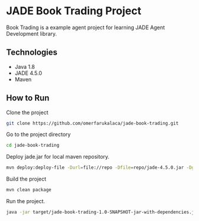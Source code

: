 
# JADE Book Trading Project

Book Trading is a example agent project for learning JADE Agent Development library.
## Technologies

- Java 1.8
- JADE 4.5.0
- Maven



## How to Run

Clone the project

```bash
git clone https://github.com/omerfarukalaca/jade-book-trading.git
```

Go to the project directory

```bash
cd jade-book-trading
```

Deploy jade.jar for local maven repository.

```bash
mvn deploy:deploy-file -Durl=file://repo -Dfile=repo/jade-4.5.0.jar -DgroupId=com.tilab.jade -DartifactId=jade -Dpackaging=jar -Dversion=4.5.0
```

Build the project

```bash
mvn clean package
```

Run the project.

```bash
java -jar target/jade-book-trading-1.0-SNAPSHOT-jar-with-dependencies.jar -gui
```

  
